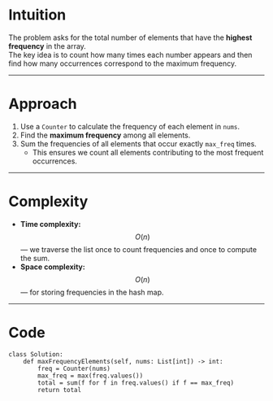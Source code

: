 # Intuition

The problem asks for the total number of elements that have the **highest frequency** in the array.  
The key idea is to count how many times each number appears and then find how many occurrences correspond to the maximum frequency.

---

# Approach

1. Use a `Counter` to calculate the frequency of each element in `nums`.
2. Find the **maximum frequency** among all elements.
3. Sum the frequencies of all elements that occur exactly `max_freq` times.
   - This ensures we count all elements contributing to the most frequent occurrences.

---

# Complexity

- **Time complexity:** $$O(n)$$ — we traverse the list once to count frequencies and once to compute the sum.
- **Space complexity:** $$O(n)$$ — for storing frequencies in the hash map.

---

# Code

```python3 []
class Solution:
    def maxFrequencyElements(self, nums: List[int]) -> int:
        freq = Counter(nums)
        max_freq = max(freq.values())
        total = sum(f for f in freq.values() if f == max_freq)
        return total
```

